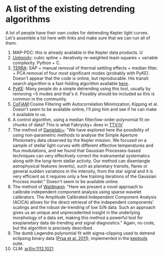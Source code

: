 A list of the existing detrending algorithms
============================================

A lot of people have their own codes for detrending Kepler light curves. Let's
assemble a list here with links and make sure that we can run all of them.

1. MAP-PDC: this is already available in the Kepler data products. U
2. [Untrendy](https://github.com/dfm/untrendy): cubic spline + iteratively
   re-weighted least-squares + variable complexity. Python + C.
3. [TERRA](http://arxiv.org/pdf/1304.0460.pdf): SAP + manual removal of thermal settling
   effects + median filter. + PCA removal of four most significant modes (probably with PyKE). 
   Doesn't appear that the code is online, but reproducable. His transit search algorithm is a fast-folding 
   algorithm available [here](https://github.com/petigura).
4. [PyKE](http://keplergo.arc.nasa.gov/PyKE.shtml): Many people do a simple detrending using this tool, usually by 
   removing ~5 modes and that's it. Possibly should be included as this is common in the community.
5. [CoFiAM](arxiv.org/abs/1301.1853):Cosine Filtering with Autocorrelation Minimization, Kipping et al. Doesn't seem
   to be available online, I'll ping him and see if he can make it available to us.
6. A control algorithm, using a median filter/low-order polynomial fit on chunks of data? This is what Fabrycky+ 
   does in [TTV:IV](http://astro.uchicago.edu/~fabrycky/kepler/ttvconfirm/ttvs_fabrycky.pdf)
7. The method of [Danielski+](http://arxiv.org/pdf/1304.6673v1.pdf): "We have explored here the
possibility of using non-parametric methods to analyse the Simple Aperture Photometry data observed by the Kepler mission. We focused on a sample of stellar
light curves with different effective temperatures and flux modulations, and we
found that Gaussian Processes-based techniques can very effectively correct the
instrumental systematics along with the long-term stellar activity. Our method
can disentangle astrophysical features (events), such as planetary transits, flares
or general sudden variations in the intensity, from the star signal and it is very efficient as it 
requires only a few training iterations of the Gaussian Process model." Doesn't seem to be available online.
8. The method of [Waldmann](http://arxiv.org/abs/1302.6714): "Here we present a novel approach to calibrate independent component
   analysis using sparse wavelet calibrators. The Amplitude Calibrated Independent Component Analysis (ACICA) 
   allows for the direct retrieval of the independent components' scalings and the robust de-trending of low 
   S/N data. Such an approach gives us an unique and unprecedented insight in the underlying morphology of a 
   data set, making this method a powerful tool for exoplanetary data de-trending and signal diagnostics." Again,
   no code, but the algorithm is precisely described.
9. The dumb Legendre polynomial fit with sigma-clipping used to detrend eclipsing binary data ([Prsa et al. 2011](http://adsabs.harvard.edu/abs/2011AJ....141...83P)), implemented in the [keptools](http://clusty.ast.villanova.edu/svn) suite.
10. CLM: [arXiv:1112.1021](http://arxiv.org/abs/1112.1021)

